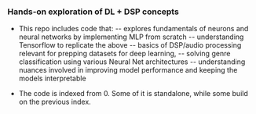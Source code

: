 ### Hands-on exploration of DL + DSP concepts
- This repo includes code that:
    -- explores fundamentals of neurons and neural networks by implementing MLP from scratch
    -- understanding Tensorflow to replicate the above
    -- basics of DSP/audio processing relevant for prepping datasets for deep learning, 
    -- solving genre classification using various Neural Net architectures
    -- understanding nuances involved in improving model performance and keeping the models interpretable
    
- The code is indexed from 0. Some of it is standalone, while some build on the previous index. 


